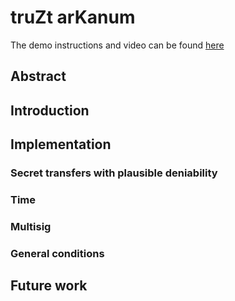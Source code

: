 # truZt arKanum

The demo instructions and video can be found [here](./demo/README.md)

## Abstract

## Introduction

## Implementation

### Secret transfers with plausible deniability

### Time

### Multisig

### General conditions

## Future work
